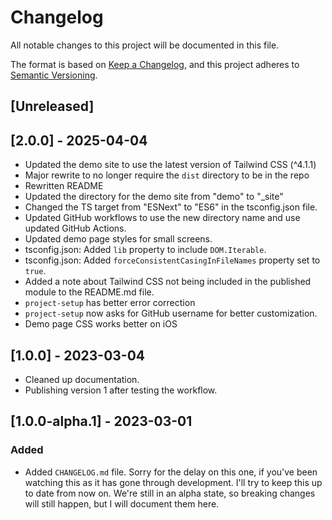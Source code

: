 # Changelog

All notable changes to this project will be documented in this file.

The format is based on [Keep a Changelog](https://keepachangelog.com/en/1.0.0/),
and this project adheres to
[Semantic Versioning](https://semver.org/spec/v2.0.0.html).

## [Unreleased]

## [2.0.0] - 2025-04-04

- Updated the demo site to use the latest version of Tailwind CSS (^4.1.1)
- Major rewrite to no longer require the `dist` directory to be in the repo
- Rewritten README
- Updated the directory for the demo site from "demo" to "\_site"
- Changed the TS target from "ESNext" to "ES6" in the tsconfig.json file.
- Updated GitHub workflows to use the new directory name and use updated GitHub
  Actions.
- Updated demo page styles for small screens.
- tsconfig.json: Added `lib` property to include `DOM.Iterable`.
- tsconfig.json: Added `forceConsistentCasingInFileNames` property set to
  `true`.
- Added a note about Tailwind CSS not being included in the published module to
  the README.md file.
- `project-setup` has better error correction
- `project-setup` now asks for GitHub username for better customization.
- Demo page CSS works better on iOS

## [1.0.0] - 2023-03-04

- Cleaned up documentation.
- Publishing version 1 after testing the workflow.

## [1.0.0-alpha.1] - 2023-03-01

### Added

- Added `CHANGELOG.md` file. Sorry for the delay on this one, if you've been
  watching this as it has gone through development. I'll try to keep this up to
  date from now on. We're still in an alpha state, so breaking changes will
  still happen, but I will document them here.
